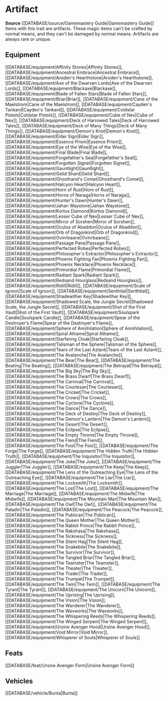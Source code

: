 ﻿---
id: '253'
name: Artifact
rarity: Common
source: '[[DATABASE/source/Gamemastery Guide|Gamemastery Guide]]'
trait:
- Artifact
type: Trait

---
# Artifact

**Source** [[DATABASE/source/Gamemastery Guide|Gamemastery Guide]]
Items with this trait are artifacts. These magic items can't be crafted by normal means, and they can't be damaged by normal means. Artifacts are always rare or unique.

## Equipment

[[DATABASE/equipment/Affinity Stones|Affinity Stones]], [[DATABASE/equipment/Ancestral Embrace|Ancestral Embrace]], [[DATABASE/equipment/Aroden's Hearthstone|Aroden's Hearthstone]], [[DATABASE/equipment/Axe of the Dwarven Lords|Axe of the Dwarven Lords]], [[DATABASE/equipment/Blackaxe|Blackaxe]], [[DATABASE/equipment/Blade of Fallen Stars|Blade of Fallen Stars]], [[DATABASE/equipment/Briar|Briar]], [[DATABASE/equipment/Cane of the Maelstrom|Cane of the Maelstrom]], [[DATABASE/equipment/Cayden's Tankard|Cayden's Tankard]], [[DATABASE/equipment/Coldstar Pistols|Coldstar Pistols]], [[DATABASE/equipment/Cube of Nex|Cube of Nex]], [[DATABASE/equipment/Deck of Harrowed Tales|Deck of Harrowed Tales]], [[DATABASE/equipment/Deck of Many Things|Deck of Many Things]], [[DATABASE/equipment/Demon's Knot|Demon's Knot]], [[DATABASE/equipment/Elder Sign|Elder Sign]], [[DATABASE/equipment/Essence Prism|Essence Prism]], [[DATABASE/equipment/Eye of the Wise|Eye of the Wise]], [[DATABASE/equipment/Final Blade|Final Blade]], [[DATABASE/equipment/Forgefather's Seal|Forgefather's Seal]], [[DATABASE/equipment/Forgotten Signet|Forgotten Signet]], [[DATABASE/equipment/Gauntlight|Gauntlight]], [[DATABASE/equipment/Gelid Shard|Gelid Shard]], [[DATABASE/equipment/Ghosthand's Comet|Ghosthand's Comet]], [[DATABASE/equipment/Halcyon Heart|Halcyon Heart]], [[DATABASE/equipment/Horn of Rust|Horn of Rust]], [[DATABASE/equipment/Horns of Naraga|Horns of Naraga]], [[DATABASE/equipment/Hunter's Dawn|Hunter's Dawn]], [[DATABASE/equipment/Jahan Waystone|Jahan Waystone]], [[DATABASE/equipment/Kortos Diamond|Kortos Diamond]], [[DATABASE/equipment/Lesser Cube of Nex|Lesser Cube of Nex]], [[DATABASE/equipment/Mirror of Sorshen|Mirror of Sorshen]], [[DATABASE/equipment/Oculus of Abaddon|Oculus of Abaddon]], [[DATABASE/equipment/Orb of Dragonkind|Orb of Dragonkind]], [[DATABASE/equipment/Ovinrbaane|Ovinrbaane]], [[DATABASE/equipment/Passage Pane|Passage Pane]], [[DATABASE/equipment/Perfected Robes|Perfected Robes]], [[DATABASE/equipment/Philosopher's Extractor|Philosopher's Extractor]], [[DATABASE/equipment/Phoenix Fighting Fan|Phoenix Fighting Fan]], [[DATABASE/equipment/Phoenix Necklace|Phoenix Necklace]], [[DATABASE/equipment/Primordial Flame|Primordial Flame]], [[DATABASE/equipment/Radiant Spark|Radiant Spark]], [[DATABASE/equipment/Redsand Hourglass|Redsand Hourglass]], [[DATABASE/equipment/Ridill|Ridill]], [[DATABASE/equipment/Scale of Igroon|Scale of Igroon]], [[DATABASE/equipment/Serithtial|Serithtial]], [[DATABASE/equipment/Shadewither Key|Shadewither Key]], [[DATABASE/equipment/Shadowed Scale, the Jungle Secret|Shadowed Scale, the Jungle Secret]], [[DATABASE/equipment/Shot of the First Vault|Shot of the First Vault]], [[DATABASE/equipment/Soulspark Candle|Soulspark Candle]], [[DATABASE/equipment/Spear of the Destroyer's Flame|Spear of the Destroyer's Flame]], [[DATABASE/equipment/Sphere of Annihilation|Sphere of Annihilation]], [[DATABASE/equipment/Spiral Athame|Spiral Athame]], [[DATABASE/equipment/Starfaring Cloak|Starfaring Cloak]], [[DATABASE/equipment/Talisman of the Sphere|Talisman of the Sphere]], [[DATABASE/equipment/Tears of the Last Azlanti|Tears of the Last Azlanti]], [[DATABASE/equipment/The Avalanche|The Avalanche]], [[DATABASE/equipment/The Bear|The Bear]], [[DATABASE/equipment/The Beating|The Beating]], [[DATABASE/equipment/The Betrayal|The Betrayal]], [[DATABASE/equipment/The Big Sky|The Big Sky]], [[DATABASE/equipment/The Brass Dwarf|The Brass Dwarf]], [[DATABASE/equipment/The Carnival|The Carnival]], [[DATABASE/equipment/The Courtesan|The Courtesan]], [[DATABASE/equipment/The Cricket|The Cricket]], [[DATABASE/equipment/The Crows|The Crows]], [[DATABASE/equipment/The Cyclone|The Cyclone]], [[DATABASE/equipment/The Dance|The Dance]], [[DATABASE/equipment/The Deck of Destiny|The Deck of Destiny]], [[DATABASE/equipment/The Demon's Lantern|The Demon's Lantern]], [[DATABASE/equipment/The Desert|The Desert]], [[DATABASE/equipment/The Eclipse|The Eclipse]], [[DATABASE/equipment/The Empty Throne|The Empty Throne]], [[DATABASE/equipment/The Fiend|The Fiend]], [[DATABASE/equipment/The Fool|The Fool]], [[DATABASE/equipment/The Forge|The Forge]], [[DATABASE/equipment/The Hidden Truth|The Hidden Truth]], [[DATABASE/equipment/The Inquisitor|The Inquisitor]], [[DATABASE/equipment/The Joke|The Joke]], [[DATABASE/equipment/The Juggler|The Juggler]], [[DATABASE/equipment/The Keep|The Keep]], [[DATABASE/equipment/The Lens of the Outreaching Eye|The Lens of the Outreaching Eye]], [[DATABASE/equipment/The Liar|The Liar]], [[DATABASE/equipment/The Locksmith|The Locksmith]], [[DATABASE/equipment/The Lost|The Lost]], [[DATABASE/equipment/The Marriage|The Marriage]], [[DATABASE/equipment/The Midwife|The Midwife]], [[DATABASE/equipment/The Mountain Man|The Mountain Man]], [[DATABASE/equipment/The Owl|The Owl]], [[DATABASE/equipment/The Paladin|The Paladin]], [[DATABASE/equipment/The Peacock|The Peacock]], [[DATABASE/equipment/The Publican|The Publican]], [[DATABASE/equipment/The Queen Mother|The Queen Mother]], [[DATABASE/equipment/The Rabbit Prince|The Rabbit Prince]], [[DATABASE/equipment/The Rakshasa|The Rakshasa]], [[DATABASE/equipment/The Sickness|The Sickness]], [[DATABASE/equipment/The Silent Hag|The Silent Hag]], [[DATABASE/equipment/The Snakebite|The Snakebite]], [[DATABASE/equipment/The Survivor|The Survivor]], [[DATABASE/equipment/The Tangled Briar|The Tangled Briar]], [[DATABASE/equipment/The Teamster|The Teamster]], [[DATABASE/equipment/The Theater|The Theater]], [[DATABASE/equipment/The Trader|The Trader]], [[DATABASE/equipment/The Trumpet|The Trumpet]], [[DATABASE/equipment/The Twin|The Twin]], [[DATABASE/equipment/The Tyrant|The Tyrant]], [[DATABASE/equipment/The Unicorn|The Unicorn]], [[DATABASE/equipment/The Uprising|The Uprising]], [[DATABASE/equipment/The Vision|The Vision]], [[DATABASE/equipment/The Wanderer|The Wanderer]], [[DATABASE/equipment/The Waxworks|The Waxworks]], [[DATABASE/equipment/The Whispering Reeds|The Whispering Reeds]], [[DATABASE/equipment/The Winged Serpent|The Winged Serpent]], [[DATABASE/equipment/Ursine Avenger Hood|Ursine Avenger Hood]], [[DATABASE/equipment/Void Mirror|Void Mirror]], [[DATABASE/equipment/Whisperer of Souls|Whisperer of Souls]]

## Feats

[[DATABASE/feat/Ursine Avenger Form|Ursine Avenger Form]]

## Vehicles

[[DATABASE/vehicle/Bunta|Bunta]]